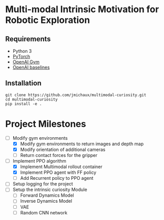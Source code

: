 # Multi-modal Intrinsic Motivation for Robotic Exploration


 ## Requirements

 * Python 3
 * [PyTorch](http://pytorch.org/)
 * [OpenAI Gym](https://github.com/openai/gym)
 * [OpenAI baselines](https://github.com/openai/baselines)
 
 ## Installation
```
git clone https://github.com/jmichaux/multimodal-curiosity.git
cd multimodal-curiosity
pip install -e .
``` 

 # Project Milestones
 - [ ] Modify gym environments
 	- [x] Modify gym environments to return images and depth map
 	- [x] Modify orientation of additional cameras
 	- [ ] Return contact forces for the gripper
 - [ ] Implement PPO algorithm
	- [x] Implement Multimodal rollout container
 	- [x] Implement PPO agent with FF policy
 	- [ ] Add Recurrent policy to PPO agent
 - [ ] Setup logging for the project
 - [ ] Setup the intrinsic curiosity Module
    - [ ] Forward Dynamics Model
    - [ ] Inverse Dynamics Model
    - [ ] VAE
    - [ ] Random CNN network
